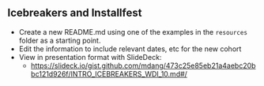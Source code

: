 ## Icebreakers and Installfest

* Create a new README.md using one of the examples in the `resources` folder as a starting point. 
* Edit the information to include relevant dates, etc for the new cohort
* View in presentation format with SlideDeck: 
  - https://slideck.io/gist.github.com/mdang/473c25e85eb21a4aebc20bbc121d926f/INTRO_ICEBREAKERS_WDI_10.md#/
